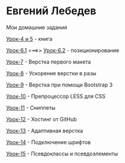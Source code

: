 # Евгений Лебедев
Мои домашние задания

[Урок-4 и 5](https://codepen.io/Evgen50/pen/OxNvge) - книга

[Урок-6.1](https://codepen.io/Evgen50/pen/rGMZrd) ===>> [Урок-6.2](https://codepen.io/Evgen50/pen/wrzROz) - позиционирование

[Урок-7](https://bro50.github.io/lesson_7/src/) - Верстка первого макета

[Урок-8](https://bro50.github.io/lesson_8/) - Ускорение верстки в разы

[Урок-9](https://bro50.github.io/lesson_9/) - Верстка при помощи Bootstrap 3

[Урок-10](https://yadi.sk/d/CDUCQt773NwigB) - Препроцессор LESS для CSS

[Урок-11]() -  Сниппеты 

[Урок-12](https://bro50.github.io/lesson_12/index.html) - Хостинг от GitHub

[Урок-13](https://bro50.github.io/lesson_13/src/index.html) - Адаптивная верстка

[Урок-14](https://bro50.github.io/lesson_14/) - Подключение шрифтов

[Урок-15](https://bro50.github.io/lesson_15/index.html) - Псевдоклассы и псевдоэлементы
